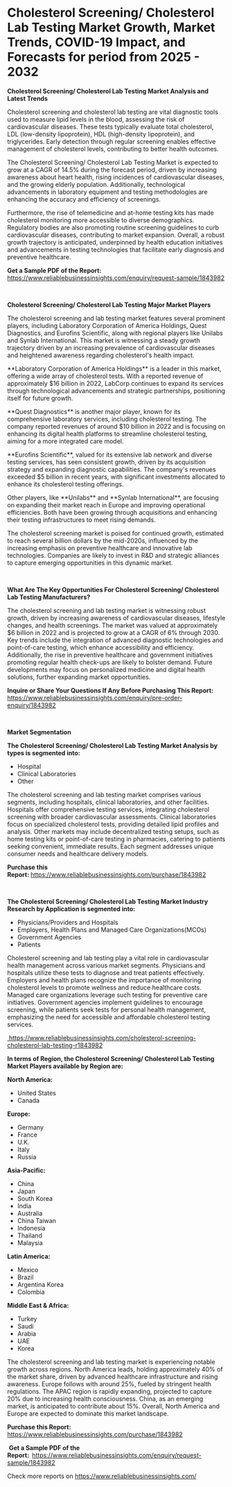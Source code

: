 <p><h1>Cholesterol Screening/ Cholesterol Lab Testing Market Growth, Market Trends, COVID-19 Impact, and Forecasts for period from 2025 - 2032</h1></p><p><strong>Cholesterol Screening/ Cholesterol Lab Testing Market Analysis and Latest Trends</strong></p>
<p><p>Cholesterol screening and cholesterol lab testing are vital diagnostic tools used to measure lipid levels in the blood, assessing the risk of cardiovascular diseases. These tests typically evaluate total cholesterol, LDL (low-density lipoprotein), HDL (high-density lipoprotein), and triglycerides. Early detection through regular screening enables effective management of cholesterol levels, contributing to better health outcomes.</p><p>The Cholesterol Screening/ Cholesterol Lab Testing Market is expected to grow at a CAGR of 14.5% during the forecast period, driven by increasing awareness about heart health, rising incidences of cardiovascular diseases, and the growing elderly population. Additionally, technological advancements in laboratory equipment and testing methodologies are enhancing the accuracy and efficiency of screenings. </p><p>Furthermore, the rise of telemedicine and at-home testing kits has made cholesterol monitoring more accessible to diverse demographics. Regulatory bodies are also promoting routine screening guidelines to curb cardiovascular diseases, contributing to market expansion. Overall, a robust growth trajectory is anticipated, underpinned by health education initiatives and advancements in testing technologies that facilitate early diagnosis and preventive healthcare.</p></p>
<p><strong>Get a Sample PDF of the Report:&nbsp;</strong> <a href="https://www.reliablebusinessinsights.com/enquiry/request-sample/1843982?utm_campaign=3582&utm_medium=2&utm_source=Github&utm_content=ia&utm_term=26032025&utm_id=cholesterol-screening-cholesterol-lab-testing">https://www.reliablebusinessinsights.com/enquiry/request-sample/1843982</a></p>
<p>&nbsp;</p>
<p><strong>Cholesterol Screening/ Cholesterol Lab Testing Major Market Players</strong></p>
<p><p>The cholesterol screening and lab testing market features several prominent players, including Laboratory Corporation of America Holdings, Quest Diagnostics, and Eurofins Scientific, along with regional players like Unilabs and Synlab International. This market is witnessing a steady growth trajectory driven by an increasing prevalence of cardiovascular diseases and heightened awareness regarding cholesterol's health impact.</p><p>**Laboratory Corporation of America Holdings** is a leader in this market, offering a wide array of cholesterol tests. With a reported revenue of approximately $16 billion in 2022, LabCorp continues to expand its services through technological advancements and strategic partnerships, positioning itself for future growth.</p><p>**Quest Diagnostics** is another major player, known for its comprehensive laboratory services, including cholesterol testing. The company reported revenues of around $10 billion in 2022 and is focusing on enhancing its digital health platforms to streamline cholesterol testing, aiming for a more integrated care model.</p><p>**Eurofins Scientific**, valued for its extensive lab network and diverse testing services, has seen consistent growth, driven by its acquisition strategy and expanding diagnostic capabilities. The company's revenues exceeded $5 billion in recent years, with significant investments allocated to enhance its cholesterol testing offerings.</p><p>Other players, like **Unilabs** and **Synlab International**, are focusing on expanding their market reach in Europe and improving operational efficiencies. Both have been growing through acquisitions and enhancing their testing infrastructures to meet rising demands.</p><p>The cholesterol screening market is poised for continued growth, estimated to reach several billion dollars by the mid-2020s, influenced by the increasing emphasis on preventive healthcare and innovative lab technologies. Companies are likely to invest in R&D and strategic alliances to capture emerging opportunities in this dynamic market.</p></p>
<p>&nbsp;</p>
<p><strong>What Are The Key Opportunities For Cholesterol Screening/ Cholesterol Lab Testing Manufacturers?</strong></p>
<p><p>The cholesterol screening and lab testing market is witnessing robust growth, driven by increasing awareness of cardiovascular diseases, lifestyle changes, and health screenings. The market was valued at approximately $6 billion in 2022 and is projected to grow at a CAGR of 6% through 2030. Key trends include the integration of advanced diagnostic technologies and point-of-care testing, which enhance accessibility and efficiency. Additionally, the rise in preventive healthcare and government initiatives promoting regular health check-ups are likely to bolster demand. Future developments may focus on personalized medicine and digital health solutions, further expanding market opportunities.</p></p>
<p><strong>Inquire or Share Your Questions If Any Before Purchasing This Report:</strong> <a href="https://www.reliablebusinessinsights.com/enquiry/pre-order-enquiry/1843982?utm_campaign=3582&utm_medium=2&utm_source=Github&utm_content=ia&utm_term=26032025&utm_id=cholesterol-screening-cholesterol-lab-testing">https://www.reliablebusinessinsights.com/enquiry/pre-order-enquiry/1843982</a></p>
<p>&nbsp;</p>
<p><strong>Market Segmentation</strong></p>
<p><strong>The Cholesterol Screening/ Cholesterol Lab Testing Market Analysis by types is segmented into:</strong></p>
<p><ul><li>Hospital</li><li>Clinical Laboratories</li><li>Other</li></ul></p>
<p><p>The cholesterol screening and lab testing market comprises various segments, including hospitals, clinical laboratories, and other facilities. Hospitals offer comprehensive testing services, integrating cholesterol screening with broader cardiovascular assessments. Clinical laboratories focus on specialized cholesterol tests, providing detailed lipid profiles and analysis. Other markets may include decentralized testing setups, such as home testing kits or point-of-care testing in pharmacies, catering to patients seeking convenient, immediate results. Each segment addresses unique consumer needs and healthcare delivery models.</p></p>
<p><strong>Purchase this Report:&nbsp;</strong><a href="https://www.reliablebusinessinsights.com/purchase/1843982?utm_campaign=3582&utm_medium=2&utm_source=Github&utm_content=ia&utm_term=26032025&utm_id=cholesterol-screening-cholesterol-lab-testing">https://www.reliablebusinessinsights.com/purchase/1843982</a></p>
<p>&nbsp;</p>
<p><strong>The Cholesterol Screening/ Cholesterol Lab Testing Market Industry Research by Application is segmented into:</strong></p>
<p><ul><li>Physicians/Providers and Hospitals</li><li>Employers, Health Plans and Managed Care Organizations(MCOs)</li><li>Government Agencies</li><li>Patients</li></ul></p>
<p><p>Cholesterol screening and lab testing play a vital role in cardiovascular health management across various market segments. Physicians and hospitals utilize these tests to diagnose and treat patients effectively. Employers and health plans recognize the importance of monitoring cholesterol levels to promote wellness and reduce healthcare costs. Managed care organizations leverage such testing for preventive care initiatives. Government agencies implement guidelines to encourage screening, while patients seek tests for personal health management, emphasizing the need for accessible and affordable cholesterol testing services.</p></p>
<p><a href="https://www.reliablebusinessinsights.com/cholesterol-screening-cholesterol-lab-testing-r1843982?utm_campaign=3582&utm_medium=2&utm_source=Github&utm_content=ia&utm_term=26032025&utm_id=cholesterol-screening-cholesterol-lab-testing">&nbsp;https://www.reliablebusinessinsights.com/cholesterol-screening-cholesterol-lab-testing-r1843982</a></p>
<p><strong>In terms of Region, the Cholesterol Screening/ Cholesterol Lab Testing Market Players available by Region are:</strong></p>
<p>
    <p> <strong> North America: </strong>
        <ul>
            <li>United States</li>
            <li>Canada</li>
        </ul>
        </p> 
    <p> <strong> Europe: </strong>
        <ul>
            <li>Germany</li>
            <li>France</li>
            <li>U.K.</li>
            <li>Italy</li>
            <li>Russia</li>
        </ul>
        </p> 
    <p> <strong> Asia-Pacific: </strong>
        <ul>
            <li>China</li>
            <li>Japan</li>
            <li>South Korea</li>
            <li>India</li>
            <li>Australia</li>
            <li>China Taiwan</li>
            <li>Indonesia</li>
            <li>Thailand</li>
            <li>Malaysia</li>
        </ul>
        </p> 
    <p> <strong> Latin America: </strong>
        <ul>
            <li>Mexico</li>
            <li>Brazil</li>
            <li>Argentina Korea</li>
            <li>Colombia</li>
        </ul>
        </p> 
    <p> <strong> Middle East & Africa: </strong>
        <ul>
            <li>Turkey</li>
            <li>Saudi</li>
            <li>Arabia</li>
            <li>UAE</li>
            <li>Korea</li>
        </ul>
    </p>
    </p>
<p><p>The cholesterol screening and lab testing market is experiencing notable growth across regions. North America leads, holding approximately 40% of the market share, driven by advanced healthcare infrastructure and rising awareness. Europe follows with around 25%, fueled by stringent health regulations. The APAC region is rapidly expanding, projected to capture 20% due to increasing health consciousness. China, as an emerging market, is anticipated to contribute about 15%. Overall, North America and Europe are expected to dominate this market landscape.</p></p>
<p><strong>Purchase this Report: </strong><a href="https://www.reliablebusinessinsights.com/purchase/1843982?utm_campaign=3582&utm_medium=2&utm_source=Github&utm_content=ia&utm_term=26032025&utm_id=cholesterol-screening-cholesterol-lab-testing">https://www.reliablebusinessinsights.com/purchase/1843982</a></p>
<p>&nbsp;<strong>Get a Sample PDF of the Report:&nbsp;&nbsp;</strong><a href="https://www.reliablebusinessinsights.com/enquiry/request-sample/1843982?utm_campaign=3582&utm_medium=2&utm_source=Github&utm_content=ia&utm_term=26032025&utm_id=cholesterol-screening-cholesterol-lab-testing">https://www.reliablebusinessinsights.com/enquiry/request-sample/1843982</a></p>
<p><strong></strong></p>
<p>Check more reports on <a href="https://www.reliablebusinessinsights.com/?utm_campaign=3582&utm_medium=2&utm_source=Github&utm_content=ia&utm_term=26032025&utm_id=cholesterol-screening-cholesterol-lab-testing">https://www.reliablebusinessinsights.com/</a></p>